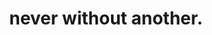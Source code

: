 ---
layout: /src/layouts/CaseStudyLayout.astro
title: never without another.
theme: valentine
color: text-neutral

description: it was a tuesday morning just like any other, laying on the green grass I started to wonder. what would it feel like to be never without another?
role: software, branding, ux/ui
year: 2022
client: Robert Kugler

isoione: /nwa.png
isoitwo: /nwa.png
isoithree: /nwa.png


challenge: the challenge.
challengeOne: having a background in psychology, i've always understood the importance of mental health and sought ways to improve my own well-being. with my pivot into the tech space, i realised that i now had the capacity to develop a solution that has the potential to help those whom are suffering from loneliness or depression. 
challengeTwo: the objective of never without another is simple; help those in need realise that the loneliness or transgressions they're suffering from is not something they need to go through alone.

istione: /nwa-left.png
istitwo: /nwa-mid.png
istithree: /nwa-right.png

solution: the solution.
solutionOne: never without another is a daily journaling application; a rather simple solution to a very complicated, and most of the time abstract problem. though the concept is rather simple, there are a few factors that make never without another rather special.
solutionTwo: with the ohjective of one day developing this application into a fleshed out solution, i cannot disclose the ideas and methodologies behind the solutions. though i can guarantee that they are based off of empirically and scientifically supported data.

video: /yaba-video.webm

waveOne: /nw-one.svg
waveTwo: /nw-two.svg

takeaway: main takeaways.
takeawayOne: Lorem, ipsum dolor sit amet consectetur adipisicing elit. Nulla dolorum vel id debitis ullam neque nihil dignissimos saepe architecto laborum commodi ad possimus eveniet provident, nemo magni,
takeawayTwo: Lorem, ipsum dolor sit amet consectetur adipisicing elit. Nulla dolorum vel id debitis ullam neque nihil dignissimos saepe architecto laborum commodi ad possimus eveniet provident, nemo magni, 


next: /case-studies/groomify
previous: /case-studies/yaba
---
